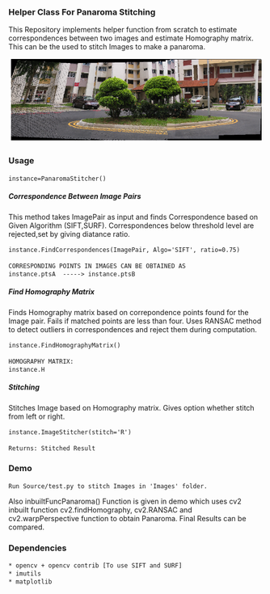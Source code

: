 
### Helper Class For Panaroma Stitching

This Repository implements helper function from scratch to estimate correspondences between two images and estimate Homography matrix. This can be the used to stitch Images to make a panaroma.

<p align="center">
    <img src="./Result/A1/PanaromaI2_3.png">
</p>

### Usage
```
instance=PanaromaStitcher()
```

##### Correspondence Between Image Pairs

This method takes ImagePair as input and finds Correspondence based on Given Algorithm (SIFT,SURF). Correspondences below threshold level are rejected,set by giving diatance ratio.   


  

```
instance.FindCorrespondences(ImagePair, Algo='SIFT', ratio=0.75)

CORRESPONDING POINTS IN IMAGES CAN BE OBTAINED AS
instance.ptsA  -----> instance.ptsB
```

##### Find Homography Matrix
Finds Homography matrix based on correpondence points found for the Image pair. Fails if matched points are less than four. Uses RANSAC method to detect outliers in correspondences and reject them during computation.

```
instance.FindHomographyMatrix()

HOMOGRAPHY MATRIX:
instance.H

```
##### Stitching

Stitches Image based on Homography matrix. Gives option whether stitch from left or right.

```
instance.ImageStitcher(stitch='R')

Returns: Stitched Result
```

### Demo

```
Run Source/test.py to stitch Images in 'Images' folder.
```
Also inbuiltFuncPanaroma() Function is given in demo which uses cv2 inbuilt function cv2.findHomography, cv2.RANSAC and cv2.warpPerspective function to obtain Panaroma.
Final Results can be compared.

### Dependencies

```
* opencv + opencv contrib [To use SIFT and SURF]
* imutils
* matplotlib
```
